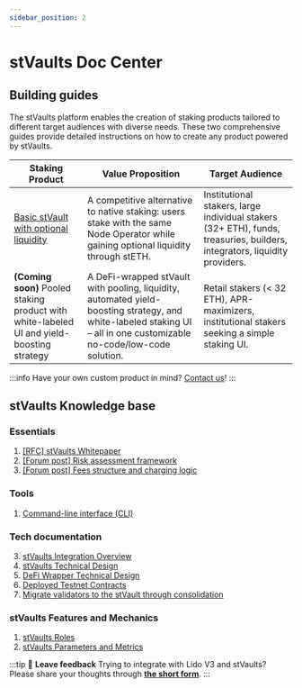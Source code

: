 ```yaml
---
sidebar_position: 2
---
```


# stVaults Doc Center

## Building guides
The stVaults platform enables the creation of staking products tailored to different target audiences with diverse needs. These two comprehensive guides provide detailed instructions on how to create any product powered by stVaults.

| Staking Product | Value Proposition | Target Audience |
| -------- | -------- | -------- |
| [Basic stVault with optional liquidity](./building-guides/basic-stvault.md) | A competitive alternative to native staking: users stake with the same Node Operator while gaining optional liquidity through stETH. | Institutional stakers, large individual stakers (32+ ETH), funds, treasuries, builders, integrators, liquidity providers. |
| **(Coming soon)** Pooled staking product with white-labeled UI and yield-boosting strategy | A DeFi-wrapped stVault with pooling, liquidity, automated yield-boosting strategy, and white-labeled staking UI – all in one customizable no-code/low-code solution. | Retail stakers (< 32 ETH), APR-maximizers, institutional stakers seeking a simple staking UI. |

:::info
Have your own custom product in mind? [Contact us](https://tally.so/r/mVrkZa)!
:::


## stVaults Knowledge base
### Essentials
1. [[RFC] stVaults Whitepaper](https://hackmd.io/@lido/B1NuB15-gx)
2. [[Forum post] Risk assessment framework](https://research.lido.fi/t/risk-assessment-framework-for-stvaults/9978/4)
3. [[Forum post] Fees structure and charging logic](https://research.lido.fi/t/default-risk-assessment-framework-and-fees-parameters-for-lido-v3-stvaults/10504)

### Tools
1. [Command-line interface (CLI)](https://lidofinance.github.io/lido-staking-vault-cli/)

### Tech documentation
3. [stVaults Integration Overview](./integration-overview.md)
1. [stVaults Technical Design](https://hackmd.io/@lido/stVaults-design)
2. [DeFi Wrapper Technical Design](https://hackmd.io/@lido/lido-v3-wrapper-design)
4. [Deployed Testnet Contracts](../../deployed-contracts/hoodi-lidov3/)
5. [Migrate validators to the stVault through consolidation](./consolidation.md)

### stVaults Features and Mechanics
1. [stVaults Roles](./roles-and-permissions.md)
2. [stVaults Parameters and Metrics](./parameters-and-metrics.md)


:::tip 📣 **Leave feedback**
    Trying to integrate with Lido V3 and stVaults?
    Please share your thoughts through **[the short form](https://tally.so/r/3X9vYe)**.
:::
